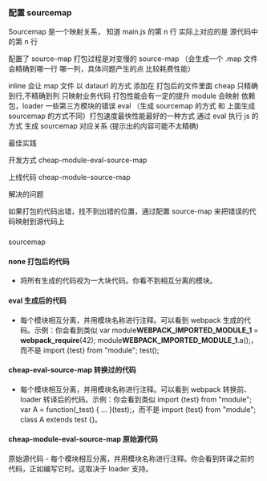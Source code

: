 ### 配置 sourcemap

Sourcemap 是一个映射关系， 知道 main.js 的第 n 行 实际上对应的是 源代码中的第 n 行

配置了 source-map 打包过程是对变慢的
source-map （会生成一个 .map 文件 会精确到哪一行 哪一列，具体问题产生的点 比较耗费性能）

inline 会让 map 文件 以 dataurl 的方式 添加在 打包后的文件里面
cheap 只精确到行,不精确到列 只映射业务代码 打包性能会有一定的提升
module 会映射 依赖包，loader 一些第三方模块的错误
eval （生成 sourcemap 的方式 和 上面生成 sourcemap 的方式不同）打包速度最快性能最好的一种方式 通过 eval 执行 js 的方式 生成 sourcemap 对应关系 (提示出的内容可能不太精确)

最佳实践

开发方式
cheap-module-eval-source-map

上线代码
cheap-module-source-map

解决的问题

如果打包的代码出错，找不到出错的位置，通过配置 source-map 来把错误的代码映射到源代码上

###

sourcemap

#### none 打包后的代码

- 将所有生成的代码视为一大块代码。你看不到相互分离的模块。

#### eval 生成后的代码

- 每个模块相互分离，并用模块名称进行注释。可以看到 webpack 生成的代码。示例：你会看到类似 var module**WEBPACK_IMPORTED_MODULE_1** = **webpack_require**(42); module**WEBPACK_IMPORTED_MODULE_1**.a();，而不是 import {test} from "module"; test();

#### cheap-eval-source-map 转换过的代码

- 每个模块相互分离，并用模块名称进行注释。可以看到 webpack 转换前、loader 转译后的代码。示例：你会看到类似 import {test} from "module"; var A = function(\_test) { ... }(test);，而不是 import {test} from "module"; class A extends test {}。

#### cheap-module-eval-source-map 原始源代码

原始源代码 - 每个模块相互分离，并用模块名称进行注释。你会看到转译之前的代码，正如编写它时。这取决于 loader 支持。
